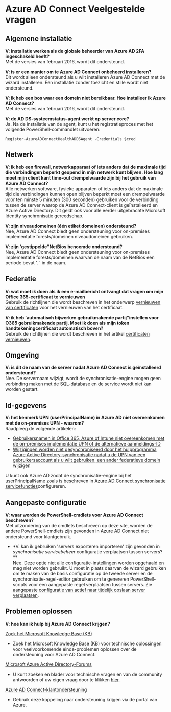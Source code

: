 <properties
    pageTitle="Azure AD Connect: Veelgestelde vragen over | Microsoft Azure"
    description="Deze pagina bevat veelgestelde vragen over Azure AD Connect."
    services="active-directory"
    documentationCenter=""
    authors="billmath"
    manager="femila"
    editor="curtand"/>

<tags
    ms.service="active-directory"
    ms.workload="identity"
    ms.tgt_pltfrm="na"
    ms.devlang="na"
    ms.topic="article"
    ms.date="08/08/2016"
    ms.author="billmath"/>

# <a name="azure-ad-connect-faq"></a>Azure AD Connect Veelgestelde vragen

## <a name="general-installation"></a>Algemene installatie
**V: installatie werken als de globale beheerder van Azure AD 2FA ingeschakeld heeft?**  
Met de versies van februari 2016, wordt dit ondersteund.

**V: is er een manier om te Azure AD Connect onbeheerd installeren?**  
Dit wordt alleen ondersteund als u wilt installeren Azure AD Connect met de wizard installeren. Een installatie zonder toezicht en stille wordt niet ondersteund.

**V: ik heb een bos waar een domein niet bereikbaar. Hoe installeer ik Azure AD Connect?**  
Met de versies van februari 2016, wordt dit ondersteund.

**V: de AD DS-systeemstatus-agent werkt op server core?**  
Ja. Na de installatie van de agent, kunt u het registratieproces met het volgende PowerShell-commandlet uitvoeren: 

`Register-AzureADConnectHealthADDSAgent -Credentials $cred`

## <a name="network"></a>Netwerk
**V: ik heb een firewall, netwerkapparaat of iets anders dat de maximale tijd die verbindingen beperkt geopend in mijn netwerk kunt blijven. Hoe lang moet mijn client kant time-out drempelwaarde zijn bij het gebruik van Azure AD Connect?**  
Alle netwerken software, fysieke apparaten of iets anders dat de maximale tijd die verbindingen kunnen open blijven beperkt moet een drempelwaarde voor ten minste 5 minuten (300 seconden) gebruiken voor de verbinding tussen de server waarop de Azure AD Connect-client is geïnstalleerd en Azure Active Directory. Dit geldt ook voor alle eerder uitgebrachte Microsoft Identity synchronisatie gereedschap.

**V: zijn niveaudomeinen (één etiket domeinen) ondersteund?**  
Nee, Azure AD Connect biedt geen ondersteuning voor on-premises implementatie forests/domeinen niveaudomeinen gebruiken.

**V: zijn 'gestippelde"NetBios benoemde ondersteund?**  
Nee, Azure AD Connect biedt geen ondersteuning voor on-premises implementatie forests/domeinen waarvan de naam van de NetBios een periode bevat '. ' in de naam.

## <a name="federation"></a>Federatie
**V: wat moet ik doen als ik een e-mailbericht ontvangt dat vragen om mijn Office 365-certificaat te vernieuwen**  
Gebruik de richtlijnen die wordt beschreven in het onderwerp [vernieuwen van certificaten](active-directory-aadconnect-o365-certs.md) voor het vernieuwen van het certificaat.

**V: ik heb 'automatisch bijwerken gebruikmakende partij"instellen voor O365 gebruikmakende partij. Moet ik doen als mijn token handtekeningcertificaat automatisch boven?**  
Gebruik de richtlijnen die wordt beschreven in het artikel [certificaten vernieuwen](active-directory-aadconnect-o365-certs.md).

## <a name="environment"></a>Omgeving
**V: is dit de naam van de server nadat Azure AD Connect is geïnstalleerd ondersteund?**  
Nee. De servernaam wijzigt, wordt de synchronisatie-engine mogen geen verbinding maken met de SQL-database en de service wordt niet kan worden gestart.

## <a name="identity-data"></a>Id-gegevens
**V: het kenmerk UPN (userPrincipalName) in Azure AD niet overeenkomen met de on-premises UPN - waarom?**  
Raadpleeg de volgende artikelen:

- [Gebruikersnamen in Office 365, Azure of Intune niet overeenkomen met de on-premises implementatie UPN of de alternatieve aanmeldings-ID](https://support.microsoft.com/en-us/kb/2523192)
- [Wijzigingen worden niet gesynchroniseerd door het hulpprogramma Azure Active Directory-synchronisatie nadat u de UPN van een gebruikersaccount als u wilt gebruiken, een ander federatieve domein wijzigen](https://support.microsoft.com/en-us/kb/2669550)

U kunt ook Azure AD zodat de synchronisatie-engine bij het userPrincipalName zoals is beschreven in [Azure AD Connect synchronisatie servicefuncties](active-directory-aadconnectsyncservice-features.md)configureren.

## <a name="custom-configuration"></a>Aangepaste configuratie
**V: waar worden de PowerShell-cmdlets voor Azure AD Connect beschreven?**  
Met uitzondering van de cmdlets beschreven op deze site, worden de andere PowerShell-cmdlets zijn gevonden in Azure AD Connect niet ondersteund voor klantgebruik.

* *V: kan ik gebruiken 'servers exporteren importeren' zijn gevonden in *synchronisatie servicebeheer* configuratie verplaatsen tussen servers? **  
Nee. Deze optie niet alle configuratie-instellingen worden opgehaald en mag niet worden gebruikt. U moet in plaats daarvan de wizard gebruiken om te maken van de basis configuratie op de tweede server en de synchronisatie-regel-editor gebruiken om te genereren PowerShell-scripts voor een aangepaste regel verplaatsen tussen servers. Zie [aangepaste configuratie van actief naar tijdelijk opslaan server verplaatsen](active-directory-aadconnect-upgrade-previous-version.md#move-custom-configuration-from-active-to-staging-server).

## <a name="troubleshooting"></a>Problemen oplossen
**V: hoe kan ik hulp bij Azure AD Connect krijgen?**

[Zoek het Microsoft Knowledge Base (KB)](https://www.microsoft.com/en-us/Search/result.aspx?q=azure%20active%20directory%20connect&form=mssupport)

- Zoek het Microsoft Knowledge Base (KB) voor technische oplossingen voor veelvoorkomende einde-problemen oplossen over de ondersteuning voor Azure AD Connect.

[Microsoft Azure Active Directory-Forums](https://social.msdn.microsoft.com/Forums/azure/en-US/home?forum=WindowsAzureAD)

- U kunt zoeken en blader voor technische vragen en van de community antwoorden of uw eigen vraag door te klikken [hier](https://social.msdn.microsoft.com/Forums/azure/en-US/newthread?category=windowsazureplatform&forum=WindowsAzureAD&prof=required).

[Azure AD Connect-klantondersteuning](https://manage.windowsazure.com/?getsupport=true)

- Gebruik deze koppeling naar ondersteuning krijgen via de portal van Azure.
